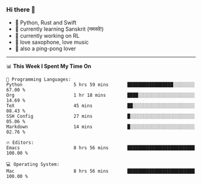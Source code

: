 ### Hi there 👋

- 📙 Python, Rust and Swift
- 🌱 currently learning Sanskrit (नमस्ते!)
- 🔭 currently working on RL
- 🎷 love saxophone, love music
- 🏓 also a ping-pong lover

<!--
**ZiqinGong/ZiqinGong** is a ✨ _special_ ✨ repository because its `README.md` (this file) appears on your GitHub profile.

Here are some ideas to get you started:

- 🔭 I’m currently working on ...
- 🌱 I’m currently learning ...
- 👯 I’m looking to collaborate on ...
- 🤔 I’m looking for help with ...
- 💬 Ask me about ...
- 📫 gongzq0301@sjtu.edu.cn
- 😄 Pronouns: ...
- ⚡ Fun fact: ...
-->

---

<!--START_SECTION:waka-->
📊 **This Week I Spent My Time On** 

```text
💬 Programming Languages: 
Python                   5 hrs 59 mins       █████████████████░░░░░░░░   67.00 % 
Org                      1 hr 18 mins        ████░░░░░░░░░░░░░░░░░░░░░   14.69 % 
TeX                      45 mins             ██░░░░░░░░░░░░░░░░░░░░░░░   08.43 % 
SSH Config               27 mins             █░░░░░░░░░░░░░░░░░░░░░░░░   05.06 % 
Markdown                 14 mins             █░░░░░░░░░░░░░░░░░░░░░░░░   02.76 % 

🔥 Editors: 
Emacs                    8 hrs 56 mins       █████████████████████████   100.00 % 

💻 Operating System: 
Mac                      8 hrs 56 mins       █████████████████████████   100.00 % 
```


<!--END_SECTION:waka-->
